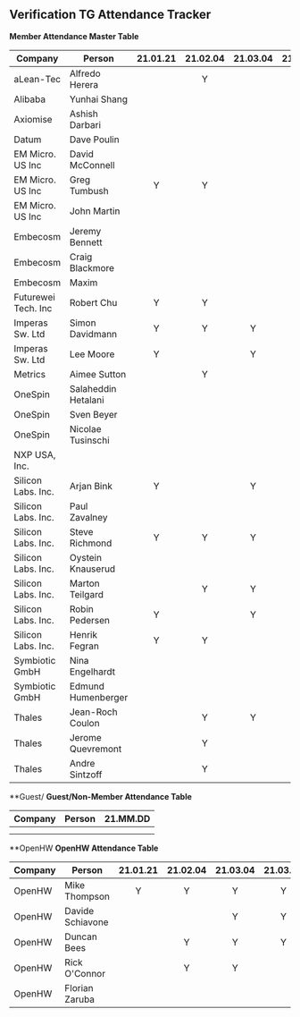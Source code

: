 ## Verification TG Attendance Tracker

**Member Attendance Master Table**


| Company             |  Person            |21.01.21|21.02.04|21.03.04|21.03.18|21.MM.DD|
|---------------------|--------------------|:------:|:------:|:------:|:------:|:------:|
| aLean-Tec           | Alfredo Herera     |        |    Y   |        |        |        |
| Alibaba             | Yunhai Shang       |        |        |        |        |        |
| Axiomise            | Ashish Darbari     |        |        |        |        |        |
| Datum               | Dave Poulin        |        |        |        |    Y   |        |
| EM Micro. US Inc    | David McConnell    |        |        |        |        |        |
| EM Micro. US Inc    | Greg Tumbush       | Y      |    Y   |        |        |        |
| EM Micro. US Inc    | John Martin        |        |        |        |        |        |
| Embecosm            | Jeremy Bennett     |        |        |        |        |        |
| Embecosm            | Craig Blackmore    |        |        |        |        |        |
| Embecosm            | Maxim              |        |        |        |        |        |
| Futurewei Tech. Inc | Robert Chu         | Y      |    Y   |        |    Y   |        |
| Imperas Sw. Ltd     | Simon Davidmann    | Y      |    Y   |    Y   |    Y   |        |
| Imperas Sw. Ltd     | Lee Moore          | Y      |        |    Y   |        |        |
| Metrics             | Aimee Sutton       |        |    Y   |        |        |        |
| OneSpin             | Salaheddin Hetalani|        |        |        |        |        |
| OneSpin             | Sven Beyer         |        |        |        |        |        |
| OneSpin             | Nicolae Tusinschi  |        |        |        |        |        |
| NXP USA, Inc.       |                    |        |        |        |        |        |
| Silicon Labs. Inc.  | Arjan Bink         | Y      |        |    Y   |        |        |
| Silicon Labs. Inc.  | Paul Zavalney      |        |        |        |        |        |
| Silicon Labs. Inc.  | Steve Richmond     | Y      |    Y   |    Y   |    Y   |        |
| Silicon Labs. Inc.  | Oystein Knauserud  |        |        |        |        |        |
| Silicon Labs. Inc.  | Marton Teilgard    |        |    Y   |    Y   |    Y   |        |
| Silicon Labs. Inc.  | Robin Pedersen     | Y      |        |    Y   |    Y   |        |
| Silicon Labs. Inc.  | Henrik Fegran      | Y      |    Y   |        |    Y   |        |
| Symbiotic GmbH      | Nina Engelhardt    |        |        |        |        |        |
| Symbiotic GmbH      | Edmund Humenberger |        |        |        |        |        |
| Thales              | Jean-Roch Coulon   |        |    Y   |    Y   |        |        |
| Thales              | Jerome Quevremont  |        |    Y   |        |        |        |
| Thales              | Andre Sintzoff     |        |    Y   |        |        |        |


**Guest/
**Guest/Non-Member Attendance Table**

| Company             |  Person            |21.MM.DD|
|---------------------|--------------------|:------:|
|                     |                    |        |
|                     |                    |        |

**OpenHW
**OpenHW Attendance Table**



| Company             |  Person            |21.01.21|21.02.04|21.03.04|21.03.18|21.MM.DD|
|---------------------|--------------------|:------:|:------:|:------:|:------:|:------:|
| OpenHW              | Mike Thompson      |   Y    |    Y   |    Y   |    Y   |        |
| OpenHW              | Davide Schiavone   |        |        |    Y   |    Y   |        |
| OpenHW              | Duncan Bees        |        |    Y   |    Y   |    Y   |        |
| OpenHW              | Rick O'Connor      |        |    Y   |    Y   |        |        |
| OpenHW              | Florian Zaruba     |        |        |        |        |        |

